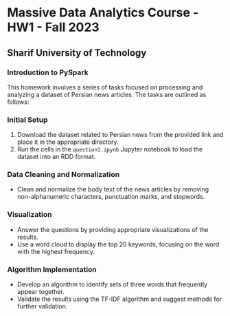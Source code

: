# Massive Data Analytics Course - HW1 - Fall 2023
## Sharif University of Technology
### Introduction to PySpark


This homework involves a series of tasks focused on processing and analyzing a dataset of Persian news articles. The tasks are outlined as follows:

### Initial Setup

1. Download the dataset related to Persian news from the provided link and place it in the appropriate directory.
2. Run the cells in the `question1.ipynb` Jupyter notebook to load the dataset into an RDD format.

### Data Cleaning and Normalization

- Clean and normalize the body text of the news articles by removing non-alphanumeric characters, punctuation marks, and stopwords.

### Visualization

- Answer the questions by providing appropriate visualizations of the results.
- Use a word cloud to display the top 20 keywords, focusing on the word with the highest frequency.

### Algorithm Implementation

- Develop an algorithm to identify sets of three words that frequently appear together.
- Validate the results using the TF-IDF algorithm and suggest methods for further validation.

